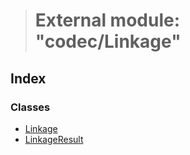 > # External module: "codec/Linkage"

## Index

### Classes

* [Linkage](../classes/_codec_linkage_.linkage.md)
* [LinkageResult](../classes/_codec_linkage_.linkageresult.md)